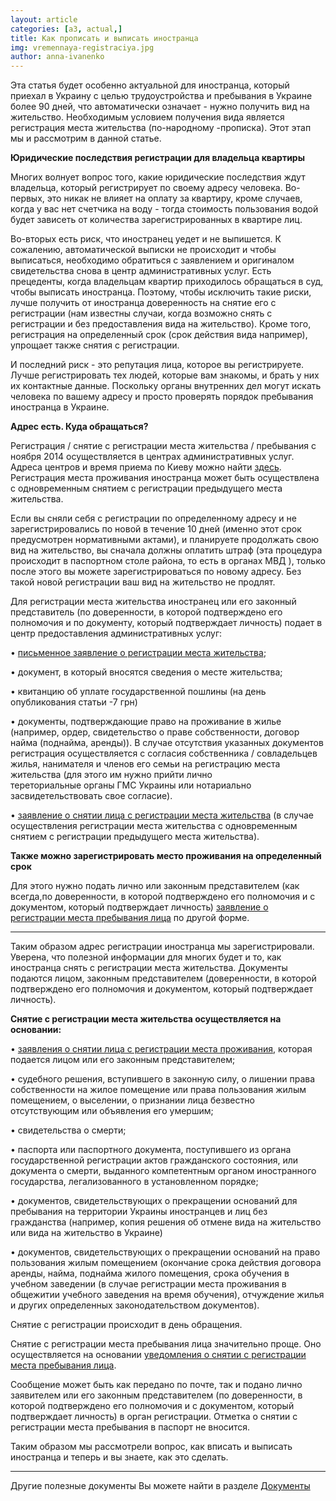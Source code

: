 ```yaml
---
layout: article
categories: [a3, actual,]
title: Как прописать и выписать иностранца
img: vremennaya-registraciya.jpg
author: anna-ivanenko
--- 
```

Эта статья будет особенно актуальной для иностранца, который приехал в Украину с целью трудоустройства и пребывания в 
Украине более 90 дней, что автоматически означает - нужно получить вид на жительство. Необходимым условием получения вида 
является регистрация места жительства (по-народному -прописка). Этот этап мы и рассмотрим в данной статье.

**Юридические последствия регистрации для владельца квартиры**

Многих волнует вопрос того, какие юридические последствия ждут владельца, который регистрирует по своему адресу человека.
Во-первых, это никак не влияет на оплату за квартиру, кроме случаев, когда у вас нет счетчика на воду - тогда стоимость 
пользования водой будет зависеть от количества зарегистрированных в квартире лиц.

Во-вторых есть риск, что иностранец уедет и не выпишется. К сожалению, автоматической выписки не происходит и чтобы 
выписаться, необходимо обратиться с заявлением и оригиналом свидетельства снова в центр административных услуг. Есть 
прецеденты, когда владельцам квартир приходилось обращаться в суд, чтобы выписать иностранца. Поэтому, чтобы исключить 
такие риски, лучше получить от иностранца доверенность на снятие его с регистрации (нам известны случаи, когда возможно снять
с регистрации и без предоставления вида на жительство). Кроме того, регистрация на определенный срок (срок действия вида 
например), упрощает также снятия с регистрации.

И последний риск - это репутация лица, которое вы регистрируете. Лучше регистрировать тех людей, которые вам знакомы, и брать у них их контактные данные. Поскольку органы внутренних дел могут искать человека по вашему адресу и просто проверять порядок 
пребывания иностранца в Украине.

**Адрес есть. Куда обращаться?**

Регистрация / снятие с регистрации места жительства / пребывания с ноября 2014 осуществляется в центрах административных 
услуг. Адреса центров и время приема по Киеву можно найти [здесь](http://ac.dozvil-kiev.gov.ua/OneStopShop/List). Регистрация 
места проживания иностранца может быть осуществлена с одновременным снятием с регистрации предыдущего места жительства.

Если вы сняли себя с регистрации по определенному адресу и не зарегистрировались по новой в течение 10 дней (именно этот срок
предусмотрен нормативными актами), и планируете продолжать свою вид на жительство, вы сначала должны оплатить штраф (эта процедура происходит в
паспортном столе района, то есть в органах МВД ), только после этого вы можете зарегистрироваться по новому адресу. Без такой
новой регистрации ваш вид на жительство не продлят.

Для регистрации места жительства иностранец или его законный представитель (по доверенности, в которой подтверждено его 
полномочия и по документу, который подтверждает личность) подает в центр предоставления административных услуг:

• [письменное заявление о регистрации места жительства](/pdf/Заява%20про%20реєстрацію%20місця%20проживаня.doc);

• документ, в который вносятся сведения о месте жительства;

• квитанцию об уплате государственной пошлины (на день опубликования статьи -7 грн)

• документы, подтверждающие право на проживание в жилье (например, ордер, свидетельство о праве собственности, договор найма
(поднайма, аренды)). В случае отсутствия указанных документов регистрация осуществляется с согласия собственника / 
совладельцев жилья, нанимателя и членов его семьи на регистрацию места жительства (для этого им нужно прийти лично  
тереториальные органы ГМС Украины или нотариально засвидетельствовать свое согласие).

• [заявление о снятии лица с регистрации места жительства](/pdf/ЗАЯВА%20%20про%20зняття%20особи%20з%20реєстрації%20місця%20проживання.doc) (в случае осуществления регистрации места жительства с одновременным
снятием с регистрации предыдущего места жительства).

**Также можно зарегистрировать место проживания на определенный срок**

Для этого нужно подать лично или законным представителем (как всегда,по доверенности, в которой подтверждено его полномочия и 
с документом, который подтверждает личность) [заявление о регистрации места пребывания лица](/pdf/ЗАЯВА%20%20про%20реєстрацію%20місця%20перебування%20особи.doc) по другой форме.
__________________

Таким образом адрес регистрации иностранца мы зарегистрировали. Уверена, что полезной информации для многих будет и то, как 
иностранца снять с регистрации места жительства. Документы подаются лицом, законным представителем (доверенности, в которой 
подтверждено его полномочия и документом, который подтверждает личность).

**Снятие с регистрации места жительства осуществляется на основании:**

• [заявления о снятии лица с регистрации места проживания](/pdf/ЗАЯВА%20%20про%20зняття%20особи%20з%20реєстрації%20місця%20проживання.doc), которая подается лицом или его законным представителем;

• судебного решения, вступившего в законную силу, о лишении права собственности на жилое помещение или права пользования жилым
помещением, о выселении, о признании лица безвестно отсутствующим или объявления его умершим;

• свидетельства о смерти;

• паспорта или паспортного документа, поступившего из органа государственной регистрации актов гражданского состояния, или 
документа о смерти, выданного компетентным органом иностранного государства, легализованного в установленном порядке;

• документов, свидетельствующих о прекращении оснований для пребывания на территории Украины иностранцев и лиц без гражданства
(например, копия решения об отмене вида на жительство или вида на жительство в Украине)

• документов, свидетельствующих о прекращении оснований на право пользования жилым помещением (окончание срока действия 
договора аренды, найма, поднайма жилого помещения, срока обучения в учебном заведении (в случае регистрации места проживания в
общежитии учебного заведения на время обучения), отчуждение жилья и других определенных законодательством документов).

Снятие с регистрации происходит в день обращения.

Снятие с регистрации места пребывания лица значительно проще. Оно осуществляется на основании [уведомления о снятии с 
регистрации места пребывания лица](/pdf/ПОВІДОМЛЕННЯ%20%20про%20зняття%20з%20реєстрації%20місця%20перебування%20особи%20.doc).

Сообщение может быть как передано по почте, так и подано лично заявителем или его законным представителем (по доверенности, в 
которой подтверждено его полномочия и с документом, который подтверждает личность) в орган регистрации. Отметка о снятии с 
регистрации места пребывания в паспорт не вносится.

Таким образом мы рассмотрели вопрос, как вписать и выписать иностранца и теперь и вы знаете, как это сделать.
________

Другие полезные документы Вы можете найти в разделе [Документы](http://itin.com.ua/content/documents.html)
